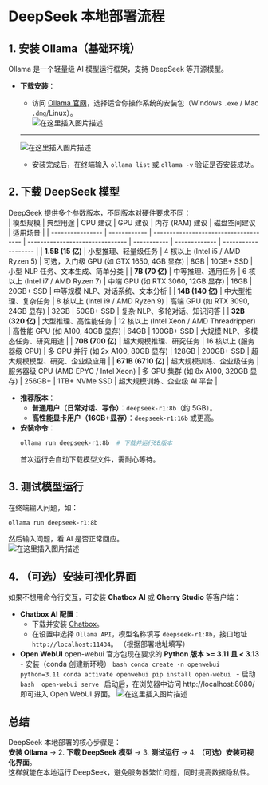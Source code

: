 # **DeepSeek 本地部署流程**

## **1. 安装 Ollama（基础环境）**

Ollama 是一个轻量级 AI 模型运行框架，支持 DeepSeek 等开源模型。

- **下载安装**：

  - 访问 [Ollama 官网](https://ollama.com/)，选择适合你操作系统的安装包（Windows `.exe` / Mac `.dmg`/Linux）。  
    ![在这里插入图片描述](https://i-blog.csdnimg.cn/direct/ee1b9141c81240f2abc1d78c88c40f0e.png)

  ***

  ![在这里插入图片描述](https://i-blog.csdnimg.cn/direct/d8daa40aa1cf4263b80235ccb6a27d2e.png)

  - 安装完成后，在终端输入 `ollama list` 或 `ollama -v` 验证是否安装成功。

## **2. 下载 DeepSeek 模型**

DeepSeek 提供多个参数版本，不同版本对硬件要求不同：  
| 模型规模 | 典型用途 | CPU 建议 | GPU 建议 | 内存 (RAM) 建议 | 磁盘空间建议 | 适用场景 |
| ---------------- | ------------ | ------------------------------------- | ------------------------------- | ----------- | ------------- | ------------------- |
| **1.5B (15 亿)** | 小型推理、轻量级任务 | 4 核以上 (Intel i5 / AMD Ryzen 5) | 可选，入门级 GPU (如 GTX 1650, 4GB 显存) | 8GB | 10GB+ SSD | 小型 NLP 任务、文本生成、简单分类 |
| **7B (70 亿)** | 中等推理、通用任务 | 6 核以上 (Intel i7 / AMD Ryzen 7) | 中端 GPU (如 RTX 3060, 12GB 显存) | 16GB | 20GB+ SSD | 中等规模 NLP、对话系统、文本分析 |
| **14B (140 亿)** | 中大型推理、复杂任务 | 8 核以上 (Intel i9 / AMD Ryzen 9) | 高端 GPU (如 RTX 3090, 24GB 显存) | 32GB | 50GB+ SSD | 复杂 NLP、多轮对话、知识问答 |
| **32B (320 亿)** | 大型推理、高性能任务 | 12 核以上 (Intel Xeon / AMD Threadripper) | 高性能 GPU (如 A100, 40GB 显存) | 64GB | 100GB+ SSD | 大规模 NLP、多模态任务、研究用途 |
| **70B (700 亿)** | 超大规模推理、研究任务 | 16 核以上 (服务器级 CPU) | 多 GPU 并行 (如 2x A100, 80GB 显存) | 128GB | 200GB+ SSD | 超大规模模型、研究、企业级应用 |
| **671B (6710 亿)** | 超大规模训练、企业级任务 | 服务器级 CPU (AMD EPYC / Intel Xeon) | 多 GPU 集群 (如 8x A100, 320GB 显存) | 256GB+ | 1TB+ NVMe SSD | 超大规模训练、企业级 AI 平台 |

- **推荐版本**：
  - **普通用户（日常对话、写作）**：`deepseek-r1:8b`（约 5GB）。
  - **高性能显卡用户（16GB+显存）**：`deepseek-r1:16b` 或更高。
- **安装命令**：
  ```bash
  ollama run deepseek-r1:8b  # 下载并运行8B版本
  ```
  首次运行会自动下载模型文件，需耐心等待。

## **3. 测试模型运行**

在终端输入问题，如：

```bash
ollama run deepseek-r1:8b
```

然后输入问题，看 AI 是否正常回应。  
![在这里插入图片描述](https://i-blog.csdnimg.cn/direct/99922da9aca240f1b8b462060e2fad19.png)

## **4. （可选）安装可视化界面**

如果不想用命令行交互，可安装 **Chatbox AI** 或 **Cherry Studio** 等客户端：

- **Chatbox AI 配置**：
  - 下载并安装 [Chatbox](https://chatboxai.app/zh)。
  - 在设置中选择 `Ollama API`，模型名称填写 `deepseek-r1:8b`，接口地址 `http://localhost:11434`。 （根据部署地址填写）
- **Open WebUI**
  open-webui 官方包现在要求的 **Python 版本 >= 3.11 且 < 3.13** - 安装（conda 创建新环境）
  `bash
	conda create -n openwebui python=3.11
	conda activate openwebui
	pip install open-webui
	` - 启动
  `bash 
	 open-webui serve
	 `
  启动后，在浏览器中访问 http://localhost:8080/ 即可进入 Open WebUI 界面。
  ![在这里插入图片描述](https://i-blog.csdnimg.cn/direct/f130514bd96d4cec821d7a264730e34f.png)

## **总结**

DeepSeek 本地部署的核心步骤是：  
 **安装 Ollama** → 2. **下载 DeepSeek 模型** → 3. **测试运行** → 4. **（可选）安装可视化界面**。  
这样就能在本地运行 DeepSeek，避免服务器繁忙问题，同时提高数据隐私性。
